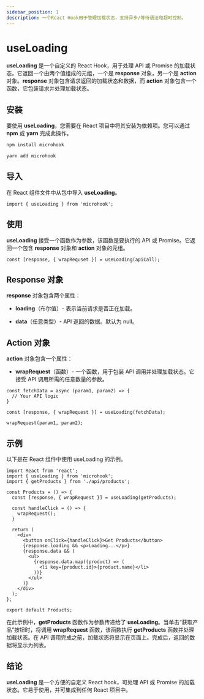 ```yaml
---
sidebar_position: 1
description: 一个React Hook用于管理加载状态，支持异步/等待语法和超时控制。
---
```


# useLoading

<head>
  <meta name="keywords" content="React useLoading hook，React异步加载，React加载状态管理，处理React加载状态，React组件加载，React异步状态管理，优化React加载时间，提高React加载性能。" />
</head>

**useLoading** 是一个自定义的 React Hook，用于处理 API 或 Promise 的加载状态。它返回一个由两个值组成的元组，一个是 **response** 对象，另一个是 **action** 对象。**response** 对象包含请求返回的加载状态和数据，而 **action** 对象包含一个函数，它包装请求并处理加载状态。

## 安装

要使用 **useLoading**，您需要在 React 项目中将其安装为依赖项。您可以通过 **npm** 或 **yarn** 完成此操作。

```bash
npm install microhook
```

```bash
yarn add microhook
```

## 导入

在 React 组件文件中从包中导入 **useLoading**。

```tsx
import { useLoading } from 'microhook';
```

## 使用

**useLoading** 接受一个函数作为参数，该函数是要执行的 API 或 Promise。它返回一个包含 **response** 对象和 **action** 对象的元组。

```tsx
const [response, { wrapRequset }] = useLoading(apiCall);
```

## Response 对象

**response** 对象包含两个属性：

- **loading**（布尔值）- 表示当前请求是否正在加载。

- **data**（任意类型）- API 返回的数据。默认为 null。

## Action 对象

**action** 对象包含一个属性：

- **wrapRequest**（函数）- 一个函数，用于包装 API 调用并处理加载状态。它接受 API 调用所需的任意数量的参数。

```tsx
const fetchData = async (param1, param2) => {
  // Your API logic
}

const [response, { wrapRequest }] = useLoading(fetchData);

wrapRequest(param1, param2);
```

## 示例

以下是在 React 组件中使用 useLoading 的示例。

```tsx
import React from 'react';
import { useLoading } from 'microhook';
import { getProducts } from './api/products';

const Products = () => {
  const [response, { wrapRequest }] = useLoading(getProducts);

  const handleClick = () => {
    wrapRequest();
  }

  return (
    <div>
      <button onClick={handleClick}>Get Products</button>
      {response.loading && <p>Loading...</p>}
      {response.data && (
        <ul>
          {response.data.map((product) => (
            <li key={product.id}>{product.name}</li>
          ))}
        </ul>
      )}
    </div>
  );
};

export default Products;
```

在此示例中，**getProducts** 函数作为参数传递给了 **useLoading**。当单击“获取产品”按钮时，将调用 **wrapRequest** 函数，该函数执行 **getProducts** 函数并处理加载状态。在 API 调用完成之前，加载状态将显示在页面上。完成后，返回的数据将显示为列表。

## 结论

**useLoading** 是一个方便的自定义 React hook，可处理 API 或 Promise 的加载状态。它易于使用，并可集成到任何 React 项目中。